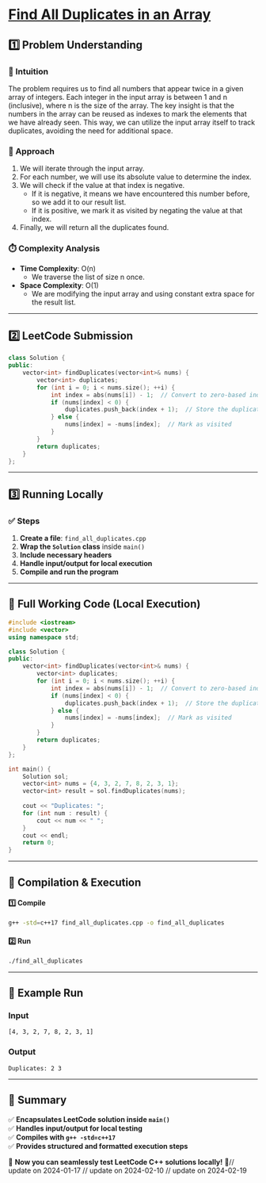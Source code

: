 # **[Find All Duplicates in an Array](https://leetcode.com/problems/find-all-duplicates-in-an-array/description/)**  

## **1️⃣ Problem Understanding**  
### **📌 Intuition**  
The problem requires us to find all numbers that appear twice in a given array of integers. Each integer in the input array is between 1 and n (inclusive), where n is the size of the array. The key insight is that the numbers in the array can be reused as indexes to mark the elements that we have already seen. This way, we can utilize the input array itself to track duplicates, avoiding the need for additional space.

### **🚀 Approach**  
1. We will iterate through the input array.
2. For each number, we will use its absolute value to determine the index. 
3. We will check if the value at that index is negative. 
   - If it is negative, it means we have encountered this number before, so we add it to our result list.
   - If it is positive, we mark it as visited by negating the value at that index.
4. Finally, we will return all the duplicates found.

### **⏱️ Complexity Analysis**  
- **Time Complexity**: O(n)  
  - We traverse the list of size n once.
- **Space Complexity**: O(1)  
  - We are modifying the input array and using constant extra space for the result list.

---  

## **2️⃣ LeetCode Submission**  
```cpp
class Solution {
public:
    vector<int> findDuplicates(vector<int>& nums) {
        vector<int> duplicates;
        for (int i = 0; i < nums.size(); ++i) {
            int index = abs(nums[i]) - 1;  // Convert to zero-based index
            if (nums[index] < 0) {
                duplicates.push_back(index + 1);  // Store the duplicate
            } else {
                nums[index] = -nums[index];  // Mark as visited
            }
        }
        return duplicates;
    }
};
```  

---  

## **3️⃣ Running Locally**  
### **✅ Steps**  
1. **Create a file**: `find_all_duplicates.cpp`  
2. **Wrap the `Solution` class** inside `main()`  
3. **Include necessary headers**  
4. **Handle input/output for local execution**  
5. **Compile and run the program**  

---  

## **📝 Full Working Code (Local Execution)**  
```cpp
#include <iostream>
#include <vector>
using namespace std;

class Solution {
public:
    vector<int> findDuplicates(vector<int>& nums) {
        vector<int> duplicates;
        for (int i = 0; i < nums.size(); ++i) {
            int index = abs(nums[i]) - 1;  // Convert to zero-based index
            if (nums[index] < 0) {
                duplicates.push_back(index + 1);  // Store the duplicate
            } else {
                nums[index] = -nums[index];  // Mark as visited
            }
        }
        return duplicates;
    }
};

int main() {
    Solution sol;
    vector<int> nums = {4, 3, 2, 7, 8, 2, 3, 1};
    vector<int> result = sol.findDuplicates(nums);
    
    cout << "Duplicates: ";
    for (int num : result) {
        cout << num << " ";
    }
    cout << endl;
    return 0;
}
```  

---  

## **🔧 Compilation & Execution**  
#### **1️⃣ Compile**  
```bash
g++ -std=c++17 find_all_duplicates.cpp -o find_all_duplicates
```  

#### **2️⃣ Run**  
```bash
./find_all_duplicates
```  

---  

## **🎯 Example Run**  
### **Input**  
```
[4, 3, 2, 7, 8, 2, 3, 1]
```  
### **Output**  
```
Duplicates: 2 3 
```  

---  

## **📌 Summary**  
✅ **Encapsulates LeetCode solution inside `main()`**  
✅ **Handles input/output for local testing**  
✅ **Compiles with `g++ -std=c++17`**  
✅ **Provides structured and formatted execution steps**  

🚀 **Now you can seamlessly test LeetCode C++ solutions locally!** 🚀// update on 2024-01-17
// update on 2024-02-10
// update on 2024-02-19
